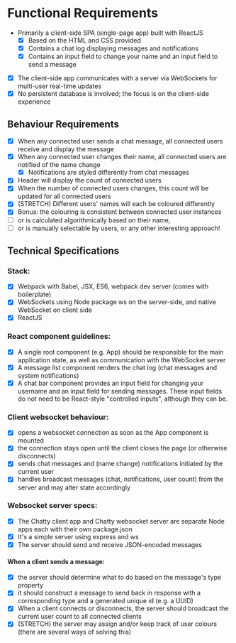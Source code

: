 # Functional Requirements
* Primarily a client-side SPA (single-page app) built with ReactJS
  - [X] Based on the HTML and CSS provided
  - [X] Contains a chat log displaying messages and notifications
  - [X] Contains an input field to change your name and an input field to send a message
- [X] The client-side app communicates with a server via WebSockets for multi-user real-time updates
- [X] No persistent database is involved; the focus is on the client-side experience
## Behaviour Requirements
- [X] When any connected user sends a chat message, all connected users receive and display the message
- [X] When any connected user changes their name, all connected users are notified of the name change
  - [X] Notifications are styled differently from chat messages
- [X] Header will display the count of connected users
- [X] When the number of connected users changes, this count will be updated for all connected users
- [X] (STRETCH) Different users' names will each be coloured differently
- [X] Bonus: the colouring is consistent between connected user instances 
- [ ] or is calculated algorithmically based on their name,
- [ ] or is manually selectable by users, or any other interesting approach!
## Technical Specifications
### Stack:

- [X] Webpack with Babel, JSX, ES6, webpack dev server (comes with boilerplate)
- [X] WebSockets using Node package ws on the server-side, and native WebSocket on client side
- [X] ReactJS
### React component guidelines:

- [X] A single root component (e.g. App) should be responsible for the main application state, as well as communication with the WebSocket server
- [X] A message list component renders the chat log (chat messages and system notifications)
- [X] A chat bar component provides an input field for changing your username and an input field for sending messages. These input fields do not need to be React-style "controlled inputs", although they can be.
### Client websocket behaviour:

- [X] opens a websocket connection as soon as the App component is mounted
- [X] the connection stays open until the client closes the page (or otherwise disconnects)
- [X] sends chat messages and (name change) notifications initiated by the current user
- [X] handles broadcast messages (chat, notifications, user count) from the server and may alter state accordingly
### Websocket server specs:

- [X] The Chatty client app and Chatty websocket server are separate Node apps each with their own package.json
- [X] It's a simple server using express and ws
- [X] The server should send and receive JSON-encoded messages
#### When a client sends a message:
- [X] the server should determine what to do based on the message's type property
- [X] it should construct a message to send back in response with a corresponding type and a generated unique id (e.g. a UUID)
- [X] When a client connects or disconnects, the server should broadcast the current user count to all connected clients
- [X] (STRETCH) the server may assign and/or keep track of user colours (there are several ways of solving this)